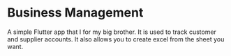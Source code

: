 # Business Management
 
A simple Flutter app that I for my big brother. It is used to track customer and supplier accounts. It also allows you to create excel from the sheet you want.
